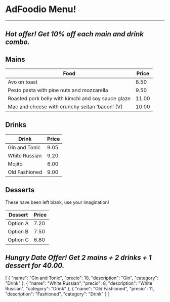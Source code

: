 # AdFoodio Menu!

---

## *Hot offer! Get 10% off each main and drink combo.*

## Mains

| Food | Price |
| ------------- | ------------- |
| Avo on toast  | 8.50  |
| Pesto pasta with pine nuts and mozzarella  | 9.50  |
| Roasted pork belly with kimchi and soy sauce glaze  | 11.00  |
| Mac and cheese with crunchy seitan ‘bacon’ (V)  | 10.00  |

## Drinks

| Drink | Price |
| ------------- | ------------- |
| Gin and Tonic  | 9.05  |
| White Russian  | 9.20  |
| Mojito  | 8.00  |
| Old Fashioned  | 9.00  |

## Desserts

These have been left blank, use your imagination!

| Dessert | Price |
| ------------- | ------------- |
| Option A  | 7.20  |
| Option B  | 7.50 |
| Option C  | 6.80  |

## *Hungry Date Offer! Get 2 mains + 2 drinks + 1 dessert for 40.00.*


[
  {
    "name": "Gin and Tonic",
    "precio": 10,
    "description": "Gin",
    "category": "Drink"
  },
  {
    "name": "White Russian",
    "precio": 8,
    "description": "White Russian",
    "category": "Drink"
  },
  {
    "name": "Old Fashioned",
    "precio": 11,
    "description": "Fashioned",
    "category": "Drink"
  }
]